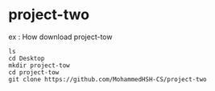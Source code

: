 # project-two

ex : How download project-tow

```
ls
cd Desktop
mkdir project-tow
cd project-tow
git clone https://github.com/MohammedHSH-CS/project-two


```
